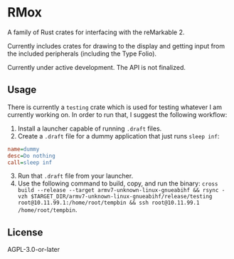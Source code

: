 # RMox

A family of Rust crates for interfacing with the reMarkable 2.

Currently includes crates for drawing to the display and getting input from the included peripherals (including the Type Folio).

Currently under active development. The API is not finalized.

## Usage

There is currently a `testing` crate which is used for testing whatever I am currently working on.
In order to run that, I suggest the following workflow:

1. Install a launcher capable of running `.draft` files.
2. Create a `.draft` file for a dummy application that just runs `sleep inf`:

```ini
name=dummy
desc=Do nothing
call=sleep inf
```

3. Run that `.draft` file from your launcher.
4. Use the following command to build, copy, and run the binary: `cross build --release --target armv7-unknown-linux-gnueabihf && rsync -vzh $TARGET_DIR/armv7-unknown-linux-gnueabihf/release/testing root@10.11.99.1:/home/root/tempbin && ssh root@10.11.99.1 /home/root/tempbin`.

## License

AGPL-3.0-or-later
